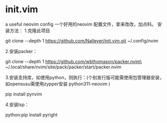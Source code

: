 # init.vim
a useful neovim config
一个好用的neovim 配置文件，拿来改改，加点料。
安装方法：
1.克隆此项目

git clone --depth 1 https://github.com/Nalleyer/init.vim.git ~/.config/nvim

2.安装packer：

git clone --depth 1 https://github.com/wbthomason/packer.nvim\
 ~/.local/share/nvim/site/pack/packer/start/packer.nvim

3.安装支持库，如使用python，则执行：(个别发行版可能需使用包管理器安装，如opensusu需使用zypper安装 python311-neovim )

pip install pynvim 

4.安装lsp：

python:pip install pyright
